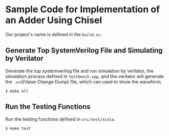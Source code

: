 # Sample Code for Implementation of an Adder Using Chisel

Our project's name is defined in the `build.sc`.

## Generate Top SystemVerilog File and Simulating by Verilator

Generate the top systemverilog file and run simulation by verilator, the simulation process defined in `testbench.cpp`, and the verilator will generate the `.vcd`(Value Change Dump) file, which can used to show the waveform.

```shell
$ make all
```

## Run the Testing Functions

Run the testing functions defined in `src/test/scala`.

```shell
$ make test
```
